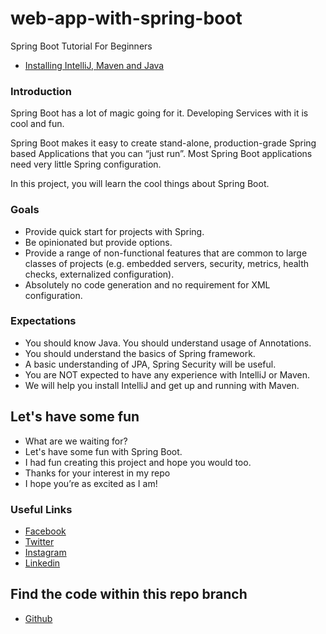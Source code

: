 # web-app-with-spring-boot

Spring Boot Tutorial For Beginners
* [Installing IntelliJ, Maven and Java](#installing-tools)

### Introduction

Spring Boot has a lot of magic going for it. Developing Services with it is cool and fun.

Spring Boot makes it easy to create stand-alone, production-grade Spring based Applications that you can “just run”. Most Spring Boot applications need very little Spring configuration.

In this project, you will learn the cool things about Spring Boot.

### Goals
- Provide quick start for projects with Spring.
- Be opinionated but provide options.
- Provide a range of non-functional features that are common to large classes of projects (e.g. embedded servers, security, metrics, health checks, externalized configuration).
- Absolutely no code generation and no requirement for XML configuration.

### Expectations
- You should know Java. You should understand usage of Annotations.
- You should understand the basics of Spring framework.
- A basic understanding of JPA, Spring Security will be useful.
- You are NOT expected to have any experience with IntelliJ or Maven.
- We will help you install IntelliJ and get up and running with Maven.

## Let's have some fun
- What are we waiting for?
- Let's have some fun with Spring Boot.
- I had fun creating this project and hope you would too.
- Thanks for your interest in my repo
 - I hope you’re as excited as I am!  


### Useful Links
- [Facebook](https://www.facebook.com/xola.mkhatshwa.5)
- [Twitter](https://twitter.com/XolaMkhatshwa)
- [Instagram](https://www.instagram.com/xola_mkhatshwa/)
- [Linkedin](https://www.linkedin.com/in/xola-mkhatshwa-966482a0/)

## Find the code within this repo branch
- [Github](https://github.com/xmkhatshwa/web-app-with-spring-boot/tree/simple-todo-web-app-with-spring-boot)









